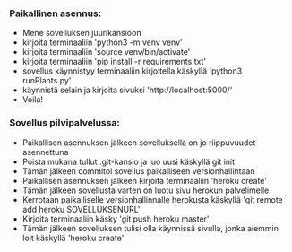 ### Paikallinen asennus:
* Mene sovelluksen juurikansioon
* kirjoita terminaaliin 'python3 -m venv venv'
* kirjoita terminaaliin 'source venv/bin/activate'
* kirjoita terminaaliin 'pip install -r requirements.txt'
* sovellus käynnistyy terminaaliin kirjoitella käskyllä 'python3 runPlants.py'
* käynnistä selain ja kirjoita sivuksi 'http://localhost:5000/'
* Voila!

### Sovellus pilvipalvelussa:
* Paikallisen asennuksen jälkeen sovelluksella on jo riippuvuudet asennettuna
* Poista mukana tullut .git-kansio ja luo uusi käskyllä git init
* Tämän jälkeen commitoi sovellus paikalliseen versionhallintaan
* Paikallisen asennuksen jälkeen kirjoita terminaaliin 'heroku create'
* Tämän jälkeen sovellusta varten on luotu sivu herokun palvelimelle
* Kerrotaan paikalliselle versionhallinnalle herokusta käskyllä 'git remote add heroku SOVELLUKSENURL'
* Kirjoita terminaaliin käsky 'git push heroku master'
* Tämän jälkeen sovelluksen tulisi olla käynnissä sivulla, jonka aiemmin loit käskyllä 'heroku create'
